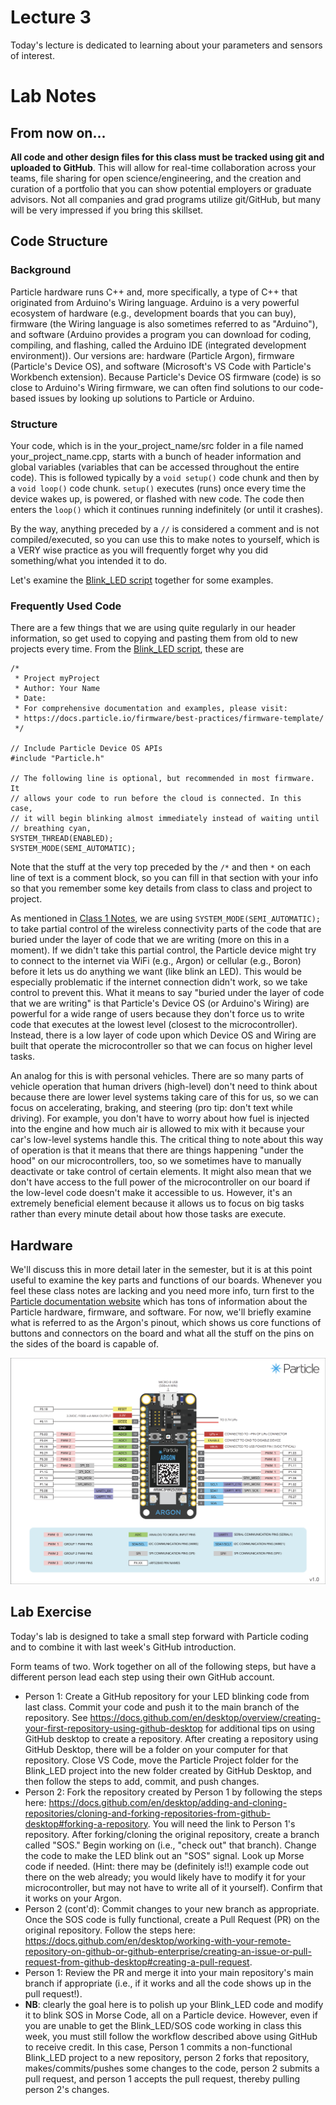 # Lecture 3
Today's lecture is dedicated to learning about your parameters and sensors of interest.

# Lab Notes
## From now on...
**All code and other design files for this class must be tracked using git and uploaded to GitHub**. This will allow for real-time collaboration across your teams, file sharing for open science/engineering, and the creation and curation of a portfolio that you can show potential employers or graduate advisors. Not all companies and grad programs utilize git/GitHub, but many will be very impressed if you bring this skillset.

## Code Structure
### Background
Particle hardware runs C++ and, more specifically, a type of C++ that originated from Arduino's Wiring language. Arduino is a very powerful ecosystem of hardware (e.g., development boards that you can buy), firmware (the Wiring language is also sometimes referred to as "Arduino"), and software (Arduino provides a program you can download for coding, compiling, and flashing, called the Arduino IDE (integrated development environment)). Our versions are: hardware (Particle Argon), firmware (Particle's Device OS), and software (Microsoft's VS Code with Particle's Workbench extension). Because Particle's Device OS firmware (code) is so close to Arduino's Wiring firmware, we can often find solutions to our code-based issues by looking up solutions to Particle or Arduino. 

### Structure
Your code, which is in the your_project_name/src folder in a file named your_project_name.cpp, starts with a bunch of header information and global variables (variables that can be accessed throughout the entire code). This is followed typically by a `void setup()` code chunk and then by a `void loop()` code chunk. `setup()` executes (runs) once every time the device wakes up, is powered, or flashed with new code. The code then enters the `loop()` which it continues running indefinitely (or until it crashes). 

By the way, anything preceded by a `//` is considered a comment and is not compiled/executed, so you can use this to make notes to yourself, which is a VERY wise practice as you will frequently forget why you did something/what you intended it to do.

Let's examine the [Blink_LED script](../Class-01-Intro/Blink_LED.cpp) together for some examples.

### Frequently Used Code
There are a few things that we are using quite regularly in our header information, so get used to copying and pasting them from old to new projects every time. From the [Blink_LED script](../Class-01-Intro/Blink_LED.cpp), these are 
```
/* 
 * Project myProject
 * Author: Your Name
 * Date: 
 * For comprehensive documentation and examples, please visit:
 * https://docs.particle.io/firmware/best-practices/firmware-template/
 */

// Include Particle Device OS APIs
#include "Particle.h"

// The following line is optional, but recommended in most firmware. It
// allows your code to run before the cloud is connected. In this case,
// it will begin blinking almost immediately instead of waiting until
// breathing cyan,
SYSTEM_THREAD(ENABLED);
SYSTEM_MODE(SEMI_AUTOMATIC);
```

Note that the stuff at the very top preceded by the `/*` and then `*` on each line of text is a comment block, so you can fill in that section with your info so that you remember some key details from class to class and project to project.

As mentioned in [Class 1 Notes](../Class-01-Intro/readme.md), we are using `SYSTEM_MODE(SEMI_AUTOMATIC);` to take partial control of the wireless connectivity parts of the code that are buried under the layer of code that we are writing (more on this in a moment). If we didn't take this partial control, the Particle device might try to connect to the internet via WiFi (e.g., Argon) or cellular (e.g., Boron) before it lets us do anything we want (like blink an LED). This would be especially problematic if the internet connection didn't work, so we take control to prevent this. What it means to say "buried under the layer of code that we are writing" is that Particle's Device OS (or Arduino's Wiring) are powerful for a wide range of users because they don't force us to write code that executes at the lowest level (closest to the microcontroller). Instead, there is a low layer of code upon which Device OS and Wiring are built that operate the microcontroller so that we can focus on higher level tasks. 

An analog for this is with personal vehicles. There are so many parts of vehicle operation that human drivers (high-level) don't need to think about because there are lower level systems taking care of this for us, so we can focus on accelerating, braking, and steering (pro tip: don't text while driving). For example, you don't have to worry about how fuel is injected into the engine and how much air is allowed to mix with it because your car's low-level systems handle this. The critical thing to note about this way of operation is that it means that there are things happening "under the hood" on our microcontrollers, too, so we sometimes have to manually deactivate or take control of certain elements. It might also mean that we don't have access to the full power of the microcontroller on our board if the low-level code doesn't make it accessible to us. However, it's an extremely beneficial element because it allows us to focus on big tasks rather than every minute detail about how those tasks are execute.

## Hardware
We'll discuss this in more detail later in the semester, but it is at this point useful to examine the key parts and functions of our boards. Whenever you feel these class notes are lacking and you need more info, turn first to the [Particle documentation website](https://docs.particle.io/) which has tons of information about the Particle hardware, firmware, and software. For now, we'll briefly examine what is referred to as the Argon's pinout, which shows us core functions of buttons and connectors on the board and what all the stuff on the pins on the sides of the board is capable of.

![Particle Argon microcontroller pinout](../assets/images/Argon%20Pinout.png "Argon pinout")

## Lab Exercise
Today's lab is designed to take a small step forward with Particle coding and to combine it with last week's GitHub introduction. 

Form teams of two. Work together on all of the following steps, but have a different person lead each step using their own GitHub account.
- Person 1: Create a GitHub repository for your LED blinking code from last class. Commit your code and push it to the main branch of the repository. See https://docs.github.com/en/desktop/overview/creating-your-first-repository-using-github-desktop for additional tips on using GitHub desktop to create a repository. After creating a repository using GitHub Desktop, there will be a folder on your computer for that repository. Close VS Code, move the Particle Project folder for the Blink_LED project into the new folder created by GitHub Desktop, and then follow the steps to add, commit, and push changes.
- Person 2: Fork the repository created by Person 1 by following the steps here: https://docs.github.com/en/desktop/adding-and-cloning-repositories/cloning-and-forking-repositories-from-github-desktop#forking-a-repository. You will need the link to Person 1's repository. After forking/cloning the original repository, create a branch called "SOS." Begin working on (i.e., "check out" that branch). Change the code to make the LED blink out an "SOS" signal. Look up Morse code if needed. (Hint: there may be (definitely is!!) example code out there on the web already; you would likely have to modify it for your microcontroller, but may not have to write all of it yourself). Confirm that it works on your Argon.
- Person 2 (cont'd): Commit changes to your new branch as appropriate. Once the SOS code is fully functional, create a Pull Request (PR) on the original repository. Follow the steps here: https://docs.github.com/en/desktop/working-with-your-remote-repository-on-github-or-github-enterprise/creating-an-issue-or-pull-request-from-github-desktop#creating-a-pull-request.
- Person 1: Review the PR and merge it into your main repository's main branch if appropriate (i.e., if it works and all the code shows up in the pull request!).
- **NB**: clearly the goal here is to polish up your Blink_LED code and modify it to blink SOS in Morse Code, all on a Particle device. However, even if you are unable to get the Blink_LED/SOS code working in class this week, you must still follow the workflow described above using GitHub to receive credit. In this case, Person 1 commits a non-functional Blink_LED project to a new repository, person 2 forks that repository, makes/commits/pushes some changes to the code, person 2 submits a pull request, and person 1 accepts the pull request, thereby pulling person 2's changes.